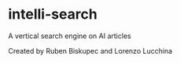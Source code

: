 # intelli-search
A vertical search engine on AI articles









Created by Ruben Biskupec and Lorenzo Lucchina
